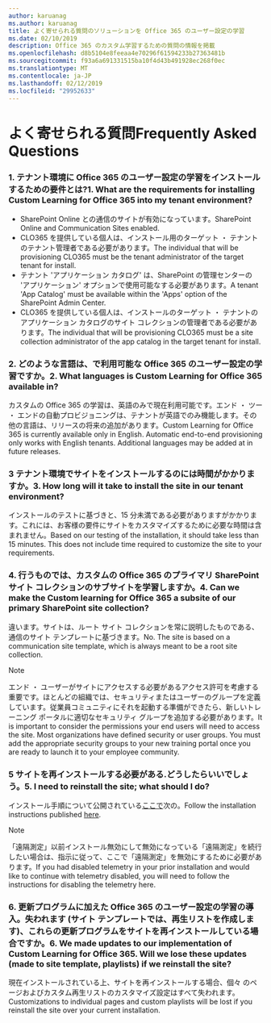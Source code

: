 ```yaml
---
author: karuanag
ms.author: karuanag
title: よく寄せられる質問のソリューションを Office 365 のユーザー設定の学習
ms.date: 02/10/2019
description: Office 365 のカスタム学習するための質問の情報を掲載
ms.openlocfilehash: d8b5104e8feeaa4e70296f61594233b27363481b
ms.sourcegitcommit: f93a6a691331515ba10f4d43b491928ec268f0ec
ms.translationtype: MT
ms.contentlocale: ja-JP
ms.lasthandoff: 02/12/2019
ms.locfileid: "29952633"
---
```

# <a name="frequently-asked-questions"></a><span data-ttu-id="c3df2-103">よく寄せられる質問</span><span class="sxs-lookup"><span data-stu-id="c3df2-103">Frequently Asked Questions</span></span>

### <a name="1-what-are-the-requirements-for-installing-custom-learning-for-office-365-into-my-tenant-environment"></a><span data-ttu-id="c3df2-104">1. テナント環境に Office 365 のユーザー設定の学習をインストールするための要件とは?</span><span class="sxs-lookup"><span data-stu-id="c3df2-104">1. What are the requirements for installing Custom Learning for Office 365 into my tenant environment?</span></span>

- <span data-ttu-id="c3df2-105">SharePoint Online との通信のサイトが有効になっています。</span><span class="sxs-lookup"><span data-stu-id="c3df2-105">SharePoint Online and Communication Sites enabled.</span></span>
- <span data-ttu-id="c3df2-106">CLO365 を提供している個人は、インストール用のターゲット ・ テナントのテナント管理者である必要があります。</span><span class="sxs-lookup"><span data-stu-id="c3df2-106">The individual that will be provisioning CLO365 must be the tenant administrator of the target tenant for install.</span></span>
- <span data-ttu-id="c3df2-107">テナント 'アプリケーション カタログ' は、SharePoint の管理センターの 'アプリケーション' オプションで使用可能なする必要があります。</span><span class="sxs-lookup"><span data-stu-id="c3df2-107">A tenant 'App Catalog' must be available within the 'Apps' option of the SharePoint Admin Center.</span></span>
- <span data-ttu-id="c3df2-108">CLO365 を提供している個人は、インストールのターゲット ・ テナントのアプリケーション カタログのサイト コレクションの管理者である必要があります。</span><span class="sxs-lookup"><span data-stu-id="c3df2-108">The individual that will be provisioning CLO365 must be a site collection administrator of the app catalog in the target tenant for install.</span></span>

### <a name="2-what-languages-is-custom-learning-for-office-365-available-in"></a><span data-ttu-id="c3df2-109">2. どのような言語は、で利用可能な Office 365 のユーザー設定の学習ですか。</span><span class="sxs-lookup"><span data-stu-id="c3df2-109">2. What languages is Custom Learning for Office 365 available in?</span></span>

<span data-ttu-id="c3df2-p101">カスタムの Office 365 の学習は、英語のみで現在利用可能です。エンド ・ ツー ・ エンドの自動プロビジョニングは、テナントが英語でのみ機能します。その他の言語は、リリースの将来の追加があります。</span><span class="sxs-lookup"><span data-stu-id="c3df2-p101">Custom Learning for Office 365 is currently available only in English. Automatic end-to-end provisioning only works with English tenants. Additional languages may be added at in future releases.</span></span>

### <a name="3-how-long-will-it-take-to-install-the-site-in-our-tenant-environment"></a><span data-ttu-id="c3df2-113">3 テナント環境でサイトをインストールするのには時間がかかりますか。</span><span class="sxs-lookup"><span data-stu-id="c3df2-113">3. How long will it take to install the site in our tenant environment?</span></span>

<span data-ttu-id="c3df2-p102">インストールのテストに基づきと、15 分未満である必要がありますがかかります。これには、お客様の要件にサイトをカスタマイズするために必要な時間は含まれません。</span><span class="sxs-lookup"><span data-stu-id="c3df2-p102">Based on our testing of the installation, it should take less than 15 minutes. This does not include time required to customize the site to your requirements.</span></span>

### <a name="4-can-we-make-the-custom-learning-for-office-365-a-subsite-of-our-primary-sharepoint-site-collection"></a><span data-ttu-id="c3df2-116">4. 行うものでは、カスタムの Office 365 のプライマリ SharePoint サイト コレクションのサブサイトを学習しますか。</span><span class="sxs-lookup"><span data-stu-id="c3df2-116">4. Can we make the Custom learning for Office 365 a subsite of our primary SharePoint site collection?</span></span>

<span data-ttu-id="c3df2-p103">違います。サイトは、ルート サイト コレクションを常に説明したものである、通信のサイト テンプレートに基づきます。</span><span class="sxs-lookup"><span data-stu-id="c3df2-p103">No. The site is based on a communication site template, which is always meant to be a root site collection.</span></span>

> [!NOTE]
> <span data-ttu-id="c3df2-p104">エンド ・ ユーザーがサイトにアクセスする必要があるアクセス許可を考慮する重要です。ほとんどの組織では、セキュリティまたはユーザーのグループを定義しています。従業員コミュニティにそれを起動する準備ができたら、新しいトレーニング ポータルに適切なセキュリティ グループを追加する必要があります。</span><span class="sxs-lookup"><span data-stu-id="c3df2-p104">It is important to consider the permissions your end users will need to access the site. Most organizations have defined security or user groups. You must add the appropriate security groups to your new training portal once you are ready to launch it to your employee community.</span></span>

### <a name="5-i-need-to-reinstall-the-site-what-should-i-do"></a><span data-ttu-id="c3df2-122">5 サイトを再インストールする必要がある.どうしたらいいでしょう。</span><span class="sxs-lookup"><span data-stu-id="c3df2-122">5. I need to reinstall the site; what should I do?</span></span>

<span data-ttu-id="c3df2-123">インストール手順について公開されている[ここで](installsitepackage.md)次の。</span><span class="sxs-lookup"><span data-stu-id="c3df2-123">Follow the installation instructions published [here](installsitepackage.md).</span></span>

> [!NOTE]
> <span data-ttu-id="c3df2-124">「遠隔測定」以前インストール無効にして無効になっている「遠隔測定」を続行したい場合は、指示に従って、ここで「遠隔測定」を無効にするために必要があります。</span><span class="sxs-lookup"><span data-stu-id="c3df2-124">If you had disabled telemetry in your prior installation and would like to continue with telemetry disabled, you will need to follow the instructions for disabling the telemetry here.</span></span>

### <a name="6-we-made-updates-to-our-implementation-of-custom-learning-for-office-365-will-we-lose-these-updates-made-to-site-template-playlists-if-we-reinstall-the-site"></a><span data-ttu-id="c3df2-p105">6. 更新プログラムに加えた Office 365 のユーザー設定の学習の導入。失われます (サイト テンプレートでは、再生リストを作成します)、これらの更新プログラムをサイトを再インストールしている場合ですか。</span><span class="sxs-lookup"><span data-stu-id="c3df2-p105">6. We made updates to our implementation of Custom Learning for Office 365. Will we lose these updates (made to site template, playlists) if we reinstall the site?</span></span>

<span data-ttu-id="c3df2-127">現在インストールされている上、サイトを再インストールする場合、個々 のページおよびカスタム再生リストのカスタマイズ設定はすべて失われます。</span><span class="sxs-lookup"><span data-stu-id="c3df2-127">Customizations to individual pages and custom playlists will be lost if you reinstall the site over your current installation.</span></span>  